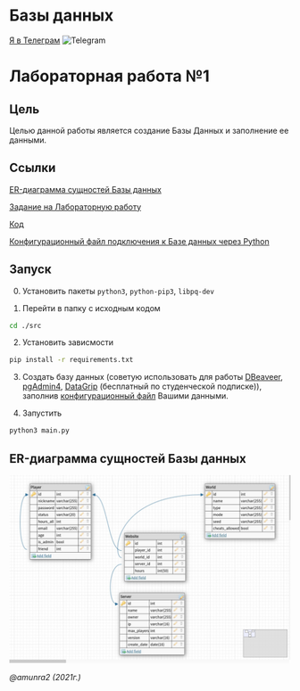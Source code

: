 # Базы данных

 [Я в Телеграм](https://t.me/amunra2) <img src="https://img.icons8.com/external-tal-revivo-shadow-tal-revivo/344/external-telegram-is-a-cloud-based-instant-messaging-and-voice-over-ip-service-logo-shadow-tal-revivo.png" alt="Telegram" width=15>

# Лабораторная работа №1

## Цель

Целью данной работы является создание Базы Данных и заполнение ее данными.

## Ссылки

[ER-диаграмма сущностей Базы данных](./scheme/scheme.jpg)

[Задание на Лабораторную работу](./task/task1.pdf)

[Код](./src)

[Конфигурационный файл подключения к Базе данных через Python](./src/config.py)


## Запуск

0. Установить пакеты `python3`, `python-pip3`, `libpq-dev`

1. Перейти в папку с исходным кодом
   
```bash
cd ./src
```

2. Установить зависмости
   
```bash
pip install -r requirements.txt
```

3. Создать базу данных (советую использовать для работы [DBeaveer](https://dbeaver.io/), [pgAdmin4](https://www.pgadmin.org/), [DataGrip](https://www.jetbrains.com/ru-ru/datagrip/) (бесплатный по студенческой подписке)), заполнив [конфигурационный файл](./src/config.py) Вашими данными.

4. Запустить
   
```bash
python3 main.py
```

## ER-диаграмма сущностей Базы данных

<img src="./scheme/scheme.jpg"/>


_@amunra2 (2021г.)_
